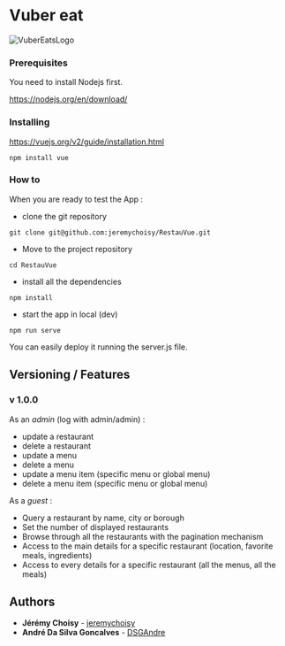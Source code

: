 # Vuber eat
![VuberEatsLogo](https://zupimages.net/up/20/03/i1qf.png)


### Prerequisites

You need to install Nodejs first.

https://nodejs.org/en/download/

### Installing

https://vuejs.org/v2/guide/installation.html

```
npm install vue
```

### How to

When you are ready to test the App :

- clone the git repository

```
git clone git@github.com:jeremychoisy/RestauVue.git
```

- Move to the project repository

```
cd RestauVue
```

- install all the dependencies

```
npm install
```

- start the app in local (dev)

```
npm run serve
```
You can easily deploy it running the server.js file.

## Versioning / Features

### v 1.0.0

As an *admin* (log with admin/admin) :
- update a restaurant
- delete a restaurant
- update a menu
- delete a menu
- update a menu item (specific menu or global menu)
- delete a menu item (specific menu or global menu)

As a *guest* :

- Query a restaurant by name, city or borough
- Set the number of displayed restaurants
- Browse through all the restaurants with the pagination mechanism
- Access to the main details for a specific restaurant (location, favorite meals, ingredients)
- Access to every details for a specific restaurant (all the menus, all the meals)

## Authors

* **Jérémy Choisy** - [jeremychoisy](https://github.com/jeremychoisy)
* **André Da Silva Goncalves** - [DSGAndre](https://github.com/DSGAndre)

